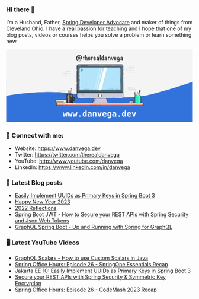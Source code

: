 ### Hi there 👋

I’m a Husband, Father, [Spring Developer Advocate](https://tanzu.vmware.com/developer/advocates/) and maker of things from Cleveland Ohio. I have a real passion for teaching and I hope that one of my blog posts, videos or courses helps you solve a problem or learn something new.

![Profile Header](./github_profile_header.png)

### 🤝 Connect with me:

- Website: https://www.danvega.dev
- Twitter: https://twitter.com/therealdanvega
- YouTube: http://www.youtube.com/danvega
- LinkedIn: https://www.linkedin.com/in/danvega

### 📝 Latest Blog posts

<!-- BLOG-POST-LIST:START -->
- [Easily Implement UUIDs as Primary Keys in Spring Boot 3](https://www.danvega.dev/blog/2023/01/27/jakarta-ee-10-uuid)
- [Happy New Year 2023](https://www.danvega.dev/blog/2023/01/01/happy-new-year-2023)
- [2022 Reflections](https://www.danvega.dev/blog/2022/12/29/2022-reflections)
- [Spring Boot JWT - How to Secure your REST APIs with Spring Security and Json Web Tokens](https://www.danvega.dev/blog/2022/09/06/spring-security-jwt)
- [GraphQL Spring Boot - Up and Running with Spring for GraphQL](https://www.danvega.dev/blog/2022/05/17/spring-for-graphql)
<!-- BLOG-POST-LIST:END -->

### 🖥 Latest YouTube Videos

<!-- YOUTUBE:START -->
- [GraphQL Scalars - How to use Custom Scalars in Java](https://www.youtube.com/watch?v=ooknmgr4WiA)
- [Spring Office Hours: Episode 26 - SpringOne Essentials Recap](https://www.youtube.com/watch?v=yUj0hw50R9k)
- [Jakarta EE 10: Easily Implement UUIDs as Primary Keys in Spring Boot 3](https://www.youtube.com/watch?v=ZWwqcH__kr4)
- [Secure your REST APIs with Spring Security &amp; Symmetric Key Encryption](https://www.youtube.com/watch?v=66DtzkhBlSA)
- [Spring Office Hours: Episode 26 - CodeMash 2023 Recap](https://www.youtube.com/watch?v=kUvcn0I8xGU)
<!-- YOUTUBE:END -->
